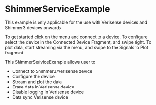 # ShimmerServiceExample

This example is only applicable for the use with Verisense devices and Shimmer3 devices onwards

To get started click on the menu and connect to a device. To configure select the device in the Connected Device Fragment, and swipe right. To plot data, start streaming via the menu, and swipe to the Signals to Plot fragment

This ShimmerSeriviceExample allows user to
- Connect to Shimmer3/Verisense device
- Configure the device
- Stream and plot the data
- Erase data in Verisense device
- Disable logging in Verisense device
- Data sync Verisense device
